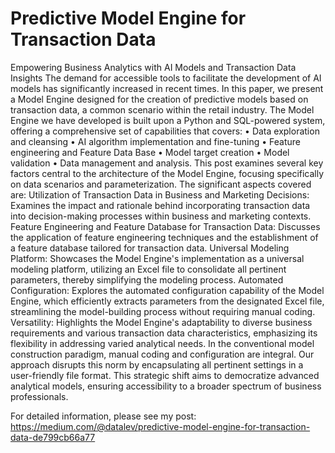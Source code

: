 # Predictive Model Engine for Transaction Data
Empowering Business Analytics with AI Models and Transaction Data Insights
The demand for accessible tools to facilitate the development of AI models has significantly increased in recent times. In this paper, we present a Model Engine designed for the creation of predictive models based on transaction data, a common scenario within the retail industry.
The Model Engine we have developed is built upon a Python and SQL-powered system, offering a comprehensive set of capabilities that covers:
•	Data exploration and cleansing
•	AI algorithm implementation and fine-tuning
•	Feature engineering and Feature Data Base
•	Model target creation
•	Model validation
•	Data management and analysis.
This post examines several key factors central to the architecture of the Model Engine, focusing specifically on data scenarios and parameterization. The significant aspects covered are:
Utilization of Transaction Data in Business and Marketing Decisions:
Examines the impact and rationale behind incorporating transaction data into decision-making processes within business and marketing contexts.
Feature Engineering and Feature Database for Transaction Data:
Discusses the application of feature engineering techniques and the establishment of a feature database tailored for transaction data.
Universal Modeling Platform:
Showcases the Model Engine's implementation as a universal modeling platform, utilizing an Excel file to consolidate all pertinent parameters, thereby simplifying the modeling process.
Automated Configuration:
Explores the automated configuration capability of the Model Engine, which efficiently extracts parameters from the designated Excel file, streamlining the model-building process without requiring manual coding.
Versatility:
Highlights the Model Engine's adaptability to diverse business requirements and various transaction data characteristics, emphasizing its flexibility in addressing varied analytical needs.
In the conventional model construction paradigm, manual coding and configuration are integral. Our approach disrupts this norm by encapsulating all pertinent settings in a user-friendly file format. This strategic shift aims to democratize advanced analytical models, ensuring accessibility to a broader spectrum of business professionals.

For detailed information, please see my post: https://medium.com/@datalev/predictive-model-engine-for-transaction-data-de799cb66a77

